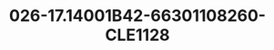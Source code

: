 ---
title: 026-17.14001B42-66301108260-CLE1128
image: 026-17.14001B42-66301108260-CLE1128.jpg
brand: sposo
layout: vestito
---